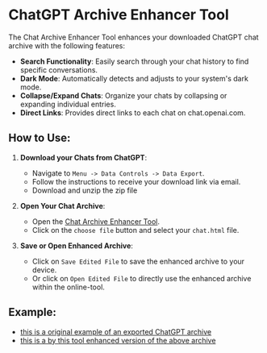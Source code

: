 # ChatGPT Archive Enhancer Tool

The Chat Archive Enhancer Tool enhances your downloaded ChatGPT chat archive with the following features:

- **Search Functionality**: Easily search through your chat history to find specific conversations.
- **Dark Mode**: Automatically detects and adjusts to your system's dark mode.
- **Collapse/Expand Chats**: Organize your chats by collapsing or expanding individual entries.
- **Direct Links**: Provides direct links to each chat on chat.openai.com.

## How to Use:

1. **Download your Chats from ChatGPT**:
   - Navigate to `Menu -> Data Controls -> Data Export`.
   - Follow the instructions to receive your download link via email.
   - Download and unzip the zip file

2. **Open Your Chat Archive**:
   - Open the [Chat Archive Enhancer Tool](https://simonwaldherr.github.io/chatgpt-archive-viewer/).
   - Click on the `choose file` button and select your `chat.html` file.

3. **Save or Open Enhanced Archive**:
   - Click on `Save Edited File` to save the enhanced archive to your device.
   - Or click on `Open Edited File` to directly use the enhanced archive within the online-tool.

## Example:

- [this is a original example of an exported ChatGPT archive](https://simonwaldherr.github.io/chatgpt-archive-viewer/example/chat-original.html)
- [this is a by this tool enhanced version of the above archive](https://simonwaldherr.github.io/chatgpt-archive-viewer/example/chat-enhanced.html)
